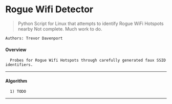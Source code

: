 Rogue Wifi Detector
===================

> Python Script for Linux that attempts to identify Rogue WiFi Hotspots nearby
> Not complete. Much work to do.

```
Authors: Trevor Davenport
```
#### Overview ####
```
  Probes for Rogue Wifi Hotspots through carefully generated faux SSID identifiers. 
```
___

#### Algorithm ####
```
  1) TODO
```
___

